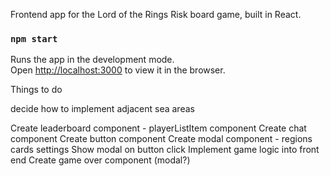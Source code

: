 Frontend app for the Lord of the Rings Risk board game, built in React. 




### `npm start`
Runs the app in the development mode.<br>
Open [http://localhost:3000](http://localhost:3000) to view it in the browser.


Things to do

decide how to implement adjacent sea areas

Create leaderboard component -
    playerListItem component
Create chat component
Create button component
Create modal component - 
    regions
    cards
    settings
Show modal on button click
Implement game logic into front end
Create game over component (modal?)


